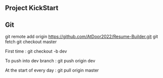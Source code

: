 ## Project KickStart

## Git

git remote add origin https://github.com/AtDoor2022/Resume-Builder.git
git fetch
git checkout master

First time :
git checkout -b dev<yourname>

To push into dev<yourname> branch :
git push origin dev<yourname>

At the start of every day :
git pull origin master
